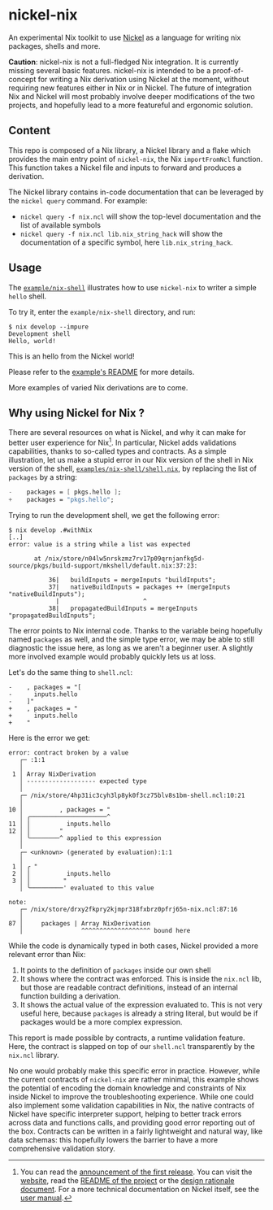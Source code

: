 # nickel-nix

An experimental Nix toolkit to use [Nickel](https://github.com/tweag/nickel) as a
language for writing nix packages, shells and more.

**Caution**: nickel-nix is not a full-fledged Nix integration. It is currently
missing several basic features. nickel-nix is intended to be a proof-of-concept
for writing a Nix derivation using Nickel at the moment, without requiring new
features either in Nix or in Nickel. The future of integration Nix and Nickel
will most probably involve deeper modifications of the two projects, and
hopefully lead to a more featureful and ergonomic solution.

## Content

This repo is composed of a Nix library, a Nickel library and a flake which
provides the main entry point of `nickel-nix`, the Nix `importFromNcl` function.
This function takes a Nickel file and inputs to forward and produces a
derivation.

The Nickel library contains in-code documentation that can be leveraged by the
`nickel query` command. For example:

- `nickel query -f nix.ncl` will show the top-level documentation and the list of
    available symbols
- `nickel query -f nix.ncl lib.nix_string_hack` will show the documentation of a
    specific symbol, here `lib.nix_string_hack`.

## Usage

The [`example/nix-shell`](examples/nix-shell/) illustrates how to use
`nickel-nix` to writer a simple `hello` shell.

To try it, enter the `example/nix-shell` directory, and run:

```
$ nix develop --impure
Development shell
Hello, world!
```

This is an hello from the Nickel world!

Please refer to the [example's README](examples/nix-shell/README.md) for more
details.

More examples of varied Nix derivations are to come.

## Why using Nickel for Nix ?

There are several resources on what is Nickel, and why it can make for better
user experience for Nix[^1]. In particular, Nickel adds validations
capabilities, thanks to so-called types and contracts. As a simple illustration,
let us make a stupid error in our Nix version of the shell in Nix version of the
shell, [`examples/nix-shell/shell.nix`](examples/nix-shell/shell.nix), by
replacing the list of `packages` by a string:

```nix
-    packages = [ pkgs.hello ];
+    packages = "pkgs.hello";
```

Trying to run the development shell, we get the following error:

```
$ nix develop .#withNix
[..]
error: value is a string while a list was expected

       at /nix/store/n04lw5nrskzmz7rv17p09qrnjanfkg5d-source/pkgs/build-support/mkshell/default.nix:37:23:

           36|   buildInputs = mergeInputs "buildInputs";
           37|   nativeBuildInputs = packages ++ (mergeInputs "nativeBuildInputs");
             |                       ^
           38|   propagatedBuildInputs = mergeInputs "propagatedBuildInputs";
```

The error points to Nix internal code. Thanks to the variable being hopefully
named `packages` as well, and the simple type error, we may be able to still
diagnostic the issue here, as long as we aren't a beginner user. A slightly more
involved example would probably quickly lets us at loss.

Let's do the same thing to `shell.ncl`:

```nickel
-    , packages = "[
-      inputs.hello
-    ]"
+    , packages = "
+      inputs.hello
+    "
```

Here is the error we get:

```
error: contract broken by a value
   ┌─ :1:1
   │
 1 │ Array NixDerivation
   │ ------------------- expected type
   │
   ┌─ /nix/store/4hp31ic3cyh3lp8yk0f3cz75blv8s1bm-shell.ncl:10:21
   │
10 │          , packages = "
   │ ╭─────────────────────^
11 │ │          inputs.hello
12 │ │        "
   │ ╰────────^ applied to this expression
   │
   ┌─ <unknown> (generated by evaluation):1:1
   │
 1 │ ╭ "
 2 │ │          inputs.hello
 3 │ │         "
   │ ╰─────────' evaluated to this value

note:
   ┌─ /nix/store/drxy2fkpry2kjmpr318fxbrz0pfrj65n-nix.ncl:87:16
   │
87 │     packages | Array NixDerivation
   │                ^^^^^^^^^^^^^^^^^^^ bound here
```

While the code is dynamically typed in both cases, Nickel provided a more
relevant error than Nix:

1. It points to the definition of `packages` inside our own shell
2. It shows where the contract was enforced. This is inside the `nix.ncl` lib,
   but those are readable contract definitions, instead of an internal function
   building a derivation.
3. It shows the actual value of the expression evaluated to. This is not very useful here,
   because `packages` is already a string literal, but would be if packages
   would be a more complex expression.

This report is made possible by contracts, a runtime validation feature. Here,
the contract is slapped on top of our `shell.ncl` transparently by the `nix.ncl`
library.

No one would probably make this specific error in practice. However, while the
current contracts of `nickel-nix` are rather minimal, this example shows the
potential of encoding the domain knowledge and constraints of Nix inside Nickel
to improve the troubleshooting experience. While one could also implement some
validation capabilities in Nix, the native contracts of Nickel have specific
interpreter support, helping to better track errors across data and functions
calls, and providing good error reporting out of the box. Contracts can be
written in a fairly lightweight and natural way, like data schemas: this
hopefully lowers the barrier to have a more comprehensive validation story.

[^1]: You can read the
  [announcement of the first release](https://www.tweag.io/blog/2022-03-11-nickel-first-release/).
  You can visit the [website](https://nickel-lang.org), read the
  [README of the project](https://github.com/tweag/nickel/blob/master/README.md) or the
  [design rationale document](https://github.com/tweag/nickel/blob/master/RATIONALE.md).
  For a more technical documentation on Nickel itself, see the
  [user manual](https://nickel-lang.org/user-manual/introduction).
